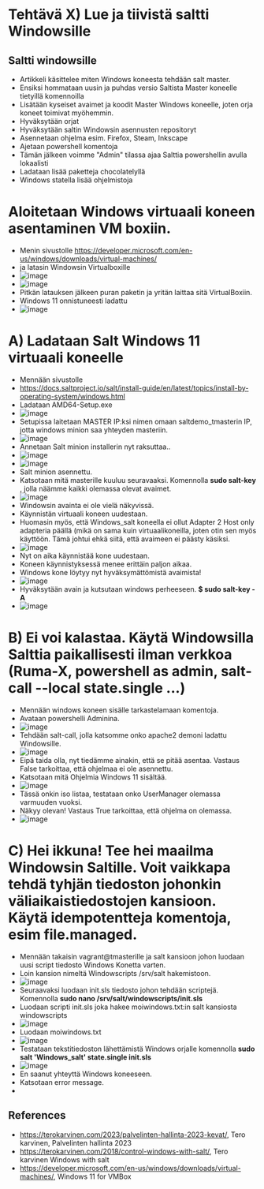 # Tehtävä X) Lue ja tiivistä saltti Windowsille

## Saltti windowsille
- Artikkeli käsittelee miten Windows koneesta tehdään salt master.
- Ensiksi hommataan uusin ja puhdas versio Saltista Master koneelle tietyillä komennoilla
- Lisätään kyseiset avaimet ja koodit Master Windows koneelle, joten orja koneet toimivat myöhemmin.
- Hyväksytään orjat
- Hyväksytään saltin Windowsin asennusten repositoryt
- Asennetaan ohjelma esim. Firefox, Steam, Inkscape
- Ajetaan powershell komentoja
- Tämän jälkeen voimme "Admin" tilassa ajaa Salttia powershellin avulla lokaalisti
- Ladataan lisää paketteja chocolatelyllä
- Windows statella lisää ohjelmistoja

## 



#  Aloitetaan Windows virtuaali koneen asentaminen VM boxiin. 
- Menin sivustolle https://developer.microsoft.com/en-us/windows/downloads/virtual-machines/
- ja latasin Windowsin Virtualboxille
- ![image](https://user-images.githubusercontent.com/105793201/235140439-020b953b-c3c7-4b92-bd56-c450c7bf0037.png)
- ![image](https://user-images.githubusercontent.com/105793201/235142779-30ad1842-35eb-418d-8df5-1917b4ec8fec.png)
- Pitkän latauksen jälkeen puran paketin ja yritän laittaa sitä VirtualBoxiin.
- Windows 11 onnistuneesti ladattu
- ![image](https://user-images.githubusercontent.com/105793201/235158650-5c2dc9e8-23e1-4406-8223-0cc8fb358226.png)

# A) Ladataan Salt Windows 11 virtuaali koneelle
- Mennään sivustolle 
- https://docs.saltproject.io/salt/install-guide/en/latest/topics/install-by-operating-system/windows.html
- Ladataan AMD64-Setup.exe
- ![image](https://user-images.githubusercontent.com/105793201/235160631-a2f9dabd-e434-4b45-8630-e1c583e90c49.png)
- Setupissa laitetaan MASTER IP:ksi nimen omaan saltdemo_tmasterin IP, jotta windows minion saa yhteyden masteriin.
- ![image](https://user-images.githubusercontent.com/105793201/235161738-0774c49c-d2c3-4035-b15b-32048f50bc74.png)
- Annetaan Salt minion installerin nyt raksuttaa..
- ![image](https://user-images.githubusercontent.com/105793201/235161970-b3feec3b-ca2d-483d-842b-eb249f013649.png)
- ![image](https://user-images.githubusercontent.com/105793201/235164748-895ca965-1134-4eef-b497-27fa4ce4296b.png)
- Salt minion asennettu.
- Katsotaan mitä masterille kuuluu seuravaaksi. Komennolla **sudo salt-key** , jolla näämme kaikki olemassa olevat avaimet. 
- ![image](https://user-images.githubusercontent.com/105793201/235165585-fde7e8aa-66a0-4285-ab0f-12f72e2cd8d3.png)
- Windowsin avainta ei ole vielä näkyvissä. 
- Käynnistän virtuaali koneen uudestaan.
- Huomasin myös, että Windows_salt koneella ei ollut Adapter 2 Host only adapteria päällä (mikä on sama kuin virtuaalikoneilla, joten otin sen myös käyttöön. Tämä johtui ehkä siitä, että avaimeen ei päästy käsiksi.
- ![image](https://user-images.githubusercontent.com/105793201/235166754-9de2ac49-a70a-41a0-9fa4-56d6a88ad8cb.png)
- Nyt on aika käynnistää kone uudestaan.
- Koneen käynnistyksessä menee erittäin paljon aikaa.
- Windows kone löytyy nyt hyväksymättömistä avaimista!
- ![image](https://user-images.githubusercontent.com/105793201/235168730-fe74ad7c-a90e-4738-82f4-94bc8d9981c1.png)
- Hyväksytään avain ja kutsutaan windows perheeseen. **$ sudo salt-key -A**
- ![image](https://user-images.githubusercontent.com/105793201/235169119-8ea4b13f-26c0-413b-a73c-1ba31c36845e.png)

# B) Ei voi kalastaa. Käytä Windowsilla Salttia paikallisesti ilman verkkoa (Ruma-X, powershell as admin, salt-call --local state.single ...)
- Mennään windows koneen sisälle tarkastelamaan komentoja.
- Avataan powershelli Adminina.
- ![image](https://user-images.githubusercontent.com/105793201/235169600-91054e64-ce8e-488f-adad-0678a4ad1adb.png)
- Tehdään salt-call, jolla katsomme onko apache2 demoni ladattu Windowsille.
- ![image](https://user-images.githubusercontent.com/105793201/235174030-ff4accde-57a2-44bb-995b-59ce1918cf0f.png)
- Eipä taida olla, nyt tiedämme ainakin, että se pitää asentaa. Vastaus False tarkoittaa, että ohjelmaa ei ole asennettu.
- Katsotaan mitä Ohjelmia Windows 11 sisältää. 
- ![image](https://user-images.githubusercontent.com/105793201/235174726-d7b882a2-36fa-45f8-bb46-4390d452eb34.png)
- Tässä onkin iso listaa, testataan onko UserManager olemassa varmuuden vuoksi. 
- Näkyy olevan! Vastaus True tarkoittaa, että ohjelma on olemassa.
- ![image](https://user-images.githubusercontent.com/105793201/235174984-e8fa1f6d-17dc-449b-ac9e-77fa0860bf8d.png)

# C) Hei ikkuna! Tee hei maailma Windowsin Saltille. Voit vaikkapa tehdä tyhjän tiedoston johonkin väliaikaistiedostojen kansioon. Käytä idempotentteja komentoja, esim file.managed.
- Mennään takaisin vagrant@tmasterille ja salt kansioon johon luodaan uusi script tiedosto Windows Konetta varten.
- Loin kansion nimeltä Windowscripts /srv/salt hakemistoon.
- ![image](https://user-images.githubusercontent.com/105793201/235179605-4e312a9f-2e02-42f5-aa50-fdea568aa169.png)
- Seuraavaksi luodaan init.sls tiedosto johon tehdään scriptejä. Komennolla **sudo nano /srv/salt/windowscripts/init.sls**
- Luodaan scripti init.sls joka hakee moiwindows.txt:in salt kansiosta windowscripts
- ![image](https://user-images.githubusercontent.com/105793201/235181006-59ee6d7c-a135-4348-9c0f-c169942b4b09.png)
- Luodaan moiwindows.txt
- ![image](https://user-images.githubusercontent.com/105793201/235181231-ba8bee39-4752-4ee3-a50d-84d957c679cc.png)
- Testataan tekstitiedoston lähettämistä Windows orjalle komennolla **sudo salt 'Windows_salt' state.single init.sls**
- ![image](https://user-images.githubusercontent.com/105793201/235182175-02561ad7-4900-403d-aafa-1f5f34932675.png)
- En saanut yhteyttä Windows koneeseen. 
- Katsotaan error message.
- 


## References
- https://terokarvinen.com/2023/palvelinten-hallinta-2023-kevat/, Tero karvinen, Palvelinten hallinta 2023
- https://terokarvinen.com/2018/control-windows-with-salt/, Tero karvinen Windows with salt
- https://developer.microsoft.com/en-us/windows/downloads/virtual-machines/, Windows 11 for VMBox
